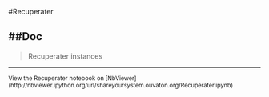 
<!--
FrozenIsBool False
-->

#Recuperater

##Doc
----


> 
> Recuperater instances
> 
> 

----

<small>
View the Recuperater notebook on [NbViewer](http://nbviewer.ipython.org/url/shareyoursystem.ouvaton.org/Recuperater.ipynb)
</small>

